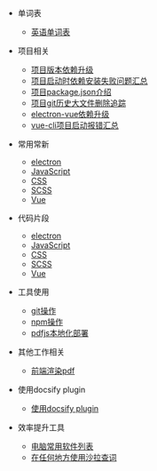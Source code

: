 - 单词表
  - [英语单词表](dicts/dict.md)

- 项目相关
  - [项目版本依赖升级](usage-project/项目版本升级.md)
  - [项目启动时依赖安装失败问题汇总](usage-project/%E9%A1%B9%E7%9B%AE%E5%90%AF%E5%8A%A8%E5%AE%89%E8%A3%85%E4%BE%9D%E8%B5%96%E5%A4%B1%E8%B4%A5%E9%97%AE%E9%A2%98%E6%B1%87%E6%80%BB.md)
  - [项目package.json介绍](usage-project/%E9%A1%B9%E7%9B%AEpackage.json%E4%BB%8B%E7%BB%8D.md)
  - [项目git历史大文件删除追踪](usage-project/git%E5%8E%86%E5%8F%B2%E5%A4%A7%E6%96%87%E4%BB%B6%E5%88%A0%E9%99%A4%E8%BF%BD%E8%B8%AA.md)
  - [electron-vue依赖升级](usage-project/electron-vue%E4%BE%9D%E8%B5%96%E5%8D%87%E7%BA%A7.md)
  - [vue-cli项目启动报错汇总](usage-project/vue-cli项目启动报错汇总.md)

- 常用常新
  - [electron](usage-frame/electron%E7%9F%A5%E8%AF%86.md)
  - [JavaScript](usage-frame/JavaScript知识点.md)
  - [CSS](usage-frame/CSS知识点.md)
  - [SCSS](usage-frame/SCSS知识点.md)
  - [Vue](usage-frame/Vue知识点.md)

- 代码片段
  - [electron](code-frames/electron.md)
  - [JavaScript](code-frames/JavaScript.md)
  - [CSS](code-frames/CSS.md)
  - [SCSS](code-frames/SCSS.md)
  - [Vue](code-frames/Vue.md)

- 工具使用
  - [git操作](usage-tool/git%E6%93%8D%E4%BD%9C.md)
  - [npm操作](usage-tool/npm%E6%93%8D%E4%BD%9C.md)
  - [pdfjs本地化部署](usage-tool/pdfjs本地部署.md)

- 其他工作相关
  - [前端渲染pdf](usage-other/%E5%89%8D%E7%AB%AF%E6%B8%B2%E6%9F%93pdf.md)

- 使用docsify plugin
  - [使用docsify plugin](usage-tool/usage-docsify-plugin.md)

- 效率提升工具
  - [电脑常用软件列表](usage-work-tool/电脑常用软件列表.md)
  - [在任何地方使用沙拉查词](usage-work-tool/沙拉查词.md)
